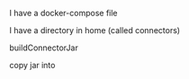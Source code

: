 
I have a docker-compose file 

I have a directory in home (called connectors)

buildConnectorJar

copy jar into 